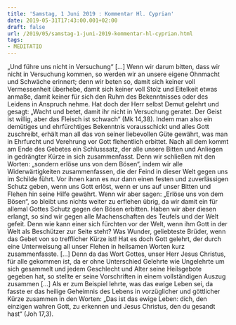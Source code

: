 ```yaml
---
title: 'Samstag, 1 Juni 2019 : Kommentar Hl. Cyprian'
date: 2019-05-31T17:43:00.001+02:00
draft: false
url: /2019/05/samstag-1-juni-2019-kommentar-hl-cyprian.html
tags: 
- MEDITATIO
---
```


„Und führe uns nicht in Versuchung“ \[…\] Wenn wir darum bitten, dass wir nicht in Versuchung kommen, so werden wir an unsere eigene Ohnmacht und Schwäche erinnert; denn wir beten so, damit sich keiner voll Vermessenheit überhebe, damit sich keiner voll Stolz und Eitelkeit etwas anmaße, damit keiner für sich den Ruhm des Bekenntnisses oder des Leidens in Anspruch nehme. Hat doch der Herr selbst Demut gelehrt und gesagt: „Wacht und betet, damit ihr nicht in Versuchung geratet. Der Geist ist willig, aber das Fleisch ist schwach“ (Mk 14,38). Indem man also ein demütiges und ehrfürchtiges Bekenntnis vorausschickt und alles Gott zuschreibt, erhält man all das von seiner liebevollen Güte gewährt, was man in Ehrfurcht und Verehrung vor Gott flehentlich erbittet. Nach all dem kommt am Ende des Gebetes ein Schlusssatz, der alle unsere Bitten und Anliegen in gedrängter Kürze in sich zusammenfasst. Denn wir schließen mit den Worten: „sondern erlöse uns von dem Bösen“, indem wir alle Widerwärtigkeiten zusammenfassen, die der Feind in dieser Welt gegen uns im Schilde führt. Vor ihnen kann es nur dann einen festen und zuverlässigen Schutz geben, wenn uns Gott erlöst, wenn er uns auf unser Bitten und Flehen hin seine Hilfe gewährt. Wenn wir aber sagen: „Erlöse uns von dem Bösen“, so bleibt uns nichts weiter zu erflehen übrig, da wir damit ein für allemal Gottes Schutz gegen den Bösen erbitten. Haben wir aber diesen erlangt, so sind wir gegen alle Machenschaften des Teufels und der Welt gefeit. Denn wie kann einer sich fürchten vor der Welt, wenn ihm Gott in der Welt als Beschützer zur Seite steht? Was Wunder, geliebteste Brüder, wenn das Gebet von so trefflicher Kürze ist! Hat es doch Gott gelehrt, der durch eine Unterweisung all unser Flehen in heilsamen Worten kurz zusammenfasste. \[…\] Denn da das Wort Gottes, unser Herr Jesus Christus, für alle gekommen ist, da er ohne Unterschied Gelehrte wie Ungelehrte um sich gesammelt und jedem Geschlecht und Alter seine Heilsgebote gegeben hat, so stellte er seine Vorschriften in einem vollständigen Auszug zusammen \[…\] Als er zum Beispiel lehrte, was das ewige Leben sei, da fasste er das heilige Geheimnis des Lebens in vorzüglicher und göttlicher Kürze zusammen in den Worten: „Das ist das ewige Leben: dich, den einzigen wahren Gott, zu erkennen und Jesus Christus, den du gesandt hast“ (Joh 17,3).